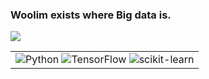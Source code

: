 ### Woolim exists where Big data is.

<img src="https://avatars.githubusercontent.com/u/100764055?v=4"> 

<table>
  <tr>
    <td>
      <img alt="Python" src ="https://img.shields.io/badge/Python-3776AB.svg?&style=for-the-badge&logo=Python&logoColor=white"/>
      <img alt="TensorFlow" src ="https://img.shields.io/badge/TensorFlow-FF6F00.svg?&style=for-the-badge&logo=TensorFlow&logoColor=white"/>
      <img alt="scikit-learn" src ="https://img.shields.io/badge/scikitlearn-#F7931E.svg?&style=for-the-badge&logo=scikit-learn&logoColor=white"/></td>
  <tr>
</table>
